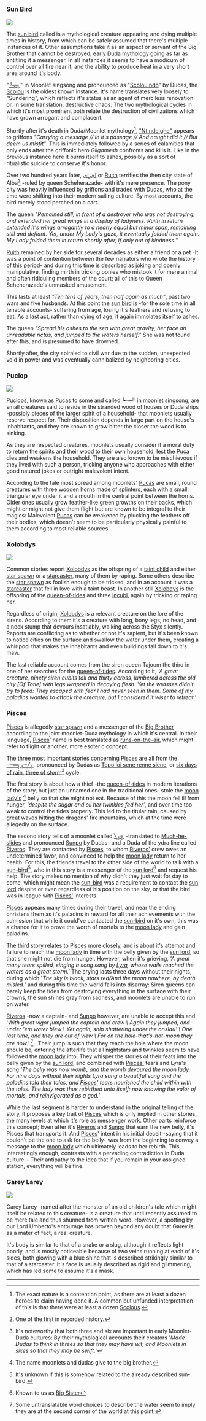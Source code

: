 

### Sun Bird
![](Images/Creatures/Phoenix.svg)

The <u>sun bird</u>,called is a mythological creature appearing and dying multiple times in history, from which can be safely assumed that there's multiple instances of it. Other assumptions take it as an aspect or servant of the Big Brother that cannot be destroyed, early Duda mythology going as far as entitling it a messenger. In all instances it seems to have a modicum of control over all fire near it, and the ability to produce heat in a very short area around it's body.

"<u>╙╤╕</u>" in Moonlet singsong and pronounced as "<u>Scolou ndo</u>" by Dudas, the <u>Scolou</u> is the oldest known instance. It's name translates very loosely to "Sundering", which reflects it's status as an agent of merciless renovation or, in some translation, destructive chaos. The two mythological cycles in which it's most prominent both relate the destruction of civilizations which have grown arrogant and complacent.

Shortly after it's death in Duda/Moonlet mythology[^SBDed], <u>"Nt nde ghe"</u> appears to griffons *"Carrying a message // In it's passage // And naught did it // But deem us misfit"*. This is immediately followed by a series of calamities that only ends after the griffonic hero *Gilgamesh* confronts and kills it. Like in the previous instance here it burns itself to ashes, possibly as a sort of ritualistic suicide to conserve it's honor.

Over two hundred years later, <u>اجرای</u> or <u>Ruith</u> terrifies the then city state of Alba[^Alba] -ruled by queen Scheherazade- with it's mere presence. The pony city was heavily influenced by griffons and traded with Dudas, who at the time were shifting into their modern sailing culture. By most accounts, the bird merely stood perched on a cart.

The queen *"Remained still, in front of a destroyer who was not destroying, and extended her great wings in a display of ladyness. Ruith in return extended it's wings arrogantly to a nearly equal but minor span, remaining still and defiant. Yet, under My Lady's gaze, it eventually folded them again. My Lady folded them in return shortly after, if only out of kindness."*

<u>Ruith</u> remained by her side for several decades as either a friend or a pet -It was a point of contention between the few narrators who wrote the history of this period- and during this time is described as joking and openly manipulative, finding mirth in tricking ponies who mistook it for mere animal and often ridiculing members of the court; all of this to Queen Scheherazade's unmasked amusement.

This lasts at least *"Ten tens of years, then half again as much"*, past two wars and five husbands. At this point the <u>sun bird</u> is -for the sole time in all tenable accounts- suffering from age, losing it's feathers and refusing to eat. As a last act, rather than dying of age, it again immolates itself to ashes.

The queen *"Spread his ashes to the sea with great gravity, her face an unreadable rictus, and jumped to the waters herself."* She was not found after this, and is presumed to have drowned.

Shortly after, the city spiraled to civil war due to the sudden, unexpected void in power and was eventually cannibalized by neighboring cities.

### Puclop
![](Images/Creatures/Puca.svg)

<u>Puclops</u>, known as <u>Pucas</u> to some and called <u>┕┈┉╝</u> in moonlet singsong, are small creatures said to reside in the stranded wood of houses or Duda ships -possibly pieces of the larger spirit of a household- that moonlets usually reserve respect for. Their disposition depends in large part on the house's inhabitants, and they are known to grow bitter the closer the wood is to sinking.

As they are respected creatures, moonlets usually consider it a moral duty to return the spirits and their wood to their own household, lest the <u>Puca</u> dies and weakens the household. They are also known to be mischievous if they lived with such a person, tricking anyone who approaches with either good natured jokes or outright malevolent intent.

According to the tale most spread among moonlets' <u>Pucas</u> are small, round creatures with three wooden horns made of splinters, each with a small, triangular eye under it and a mouth in the central point between the horns. Older ones usually grow feather-like green growths on their backs, which might or might not give them flight but are known to be integral to their magics: Malevolent <u>Pucas</u> can be weakened by plucking the feathers off their bodies, which doesn't seem to be particularly physically painful to them according to most reliable sources.


### Xolobdys
![](Images/Creatures/Xolobdys.svg) 

Common stories report <u>Xolobdys</u> as the offspring of a <u>taint child</u> and either <u>star spawn</u> or a <u>starcaster</u>, many of them by raping. Some others describe the <u>star spawn</u> as foolish enough to be tricked, and in an account it was a <u>starcaster</u> that fell in love with a taint beast. In another still <u>Xolobdys</u> is the offspring of the <u>queen-of-tides</u> and three <u>incubi</u>, again by tricking or raping her.

Regardless of origin, <u>Xolobdys</u> is a relevant creature on the lore of the sirens. According to them it's a creature with long, bony legs, no head, and a neck stump that devours insatiably, walking across the Styx silently. Reports are conflicting as to whether or not it's sapient, but it's been known to notice cities on the surface and swallow the water under them, creating a whirlpool that makes the inhabitants and even buildings fall down to it's maw.

The last reliable account comes from the siren queen Tajoom the third in one of her searches for the <u>queen-of-tides</u>. According to it, *'A great creature, ninety siren cubits tall and thirty across, lumbered across the old city [Of Totle] with legs wrapped in decaying flesh. Yet the wrasses didn't try to feed: They escaped with fear I had never seen in them. Some of my paladins wanted to attack the creature, but I considered it wiser to retreat.'*


### Pisces

<u>Pisces</u> is allegedly <u>star spawn</u> and a messenger of the <u>Big Brother</u> according to the joint moonlet-Duda mythology in which it's central. In their language, <u>Pisces</u>' name is best translated as <u>runs-on-the-air</u>, which might refer to flight or another, more esoteric concept.

The three most important stories concerning <u>Pisces</u> are all from the <u>┄┅═╕╷╼╱╮</u>, pronounced by Dudas as <u>Topo loi sene renne siene</u>, or <u>six days of rain, three of storm</u>[^numbers] cycle.

The first story is about how a thief -the <u>queen-of-tides</u> in modern iterations of the story, but just an unnamed one in the traditional ones- stole the <u>moon lady's</u> [^MoonLady] belly so that she might not eat. Because of this the moon fell ill from hunger, *'despite the sugar and oil her twinkles fed her'*, and over time too weak to control the tides properly. This led to the titular rain, caused by great waves hitting the dragons' fire mountains, which at the time were allegedly on the surface.

The second story tells of a moonlet called <u>╲╷╗</u> -translated to <u>Much-he-slides</u> and pronounced <u>Sunpo</u> by Dudas- and a Duda of the ydra line called <u>Riveros</u>. They are contacted by <u>Pisces</u>, to whom <u>Riveros'</u> crew owes an undetermined favor, and convinced to help the <u>moon lady</u> return to her health. For this, the friends travel to the other side of the world to talk with a <u>sun-bird</u>[^sun], who in this story is a messenger of the <u>sun lord</u>[^SunLord] and request his help. The story makes no mention of why didn't they just wait for day to come, which might mean the <u>sun-bird</u> was a requirement to contact the <u>sun lord</u> despite or even regardless of his position on the sky, or that the bird was in league with <u>Pisces'</u> interests.

<u>Pisces</u> appears many times during their travel, and near the ending christens them as it's paladins in reward for all their achievements with the admission that while it could've contacted the <u>sun-bird</u> on it's own, this was a chance for it to prove the worth of mortals to the <u>moon lady</u> and gain paladins.

The third story relates to <u>Pisces</u> more closely, and is about it's attempt and failure to reach the <u>moon lady</u> in time with the belly given by the <u>sun lord</u>, so that she might not die from hunger. However, when it's grieving, *'A great many tears spilled, singing a song sang by <u>Lyra</u>, whose wails reached the waters as a great storm.'* The crying lasts three days without their nights, during which '*The sky is black, stars red/And the moon nowhere, by death misled.*' and during this time the world falls into disarray: Siren queens can barely keep the tides from destroying everything in the surface with their crowns, the sun shines gray from sadness, and moonlets are unable to run on water.

<u>Riveros</u> -now a captain- and <u>Sunpo</u> however, are unable to accept this and '*With great vigor jumped the captain and crew \\ Again they jumped, and under 'em water blew \\ Yet again, ship shattering under the onslau' \\ One last time, and they are out of view \\ For on the hole-that's-not-moon they are now.*'.[^Jump] . Their jump is such that they reach the hole where the moon should be, entering the afterlife that all nightstars and twinkles seem to have followed the <u>moon lady</u> into. They whisper the stories of their feats into the belly given by the <u>sun lord</u>, and combined with <u>Pisces'</u> tears and Lyra's song *'The belly was now womb, and the womb devoured the moon lady. For nine days without their nights Lyra sang a beautiful song and the paladins told their tales, and <u>Pisces'</u> tears nourished the child within with the tales. The lady was thus rebirthed unto itself; now knowing the valor of mortals, and reinvigorated as a god.'*

While the last segment is harder to understand in the original telling of the story, it proposes a key trait of <u>Pisces</u> which is only implied in other stories, the many levels at which it's role as messenger work. Other parts reinforce this concept; Even after it's <u>Riveros</u> and <u>Sunpo</u> that earn the new belly, it's Pisces that transports it. And <u>Pisces</u>' intent in his initial deceit -saying that it couldn't be the one to ask for the belly- was from the beginning to convey a message to the <u>moon lady</u> which ultimately leads to her rebirth. This, interestingly enough, contrasts with a pervading contradiction in Duda culture-- Their antipathy to the idea that if you remain in your assigned station, everything will be fine.

### Garey Larey

![](Images/Creatures/Slug.svg)

Garey Larey -named after the monster of an old children's tale which might itself be related to this creature- is a creature that until recently assumed to be mere tale and thus shunned from written word. However, a spotting by our Lord Umberto's entourage has proven beyond any doubt that Garey is, as a mater of fact, a real creature.

It's body is similar to that of a snake or a slug, although it reflects light poorly, and is mostly noticeable because of two veins running at each of it's sides, both glowing with a blue shine that is described strikingly similar to that of a starcaster. It's face is usually described as rigid and glimmering, which has led some to assume it's a mask. 



------------
[^SBDed]: The exact nature is a contention point, as there are at least a dozen heroes to claim having done it. A common but unfunded interpretation of this is that there were at least a dozen <u>Scolous</u>.

[^Alba]: One of the first in recorded history.

[^Jump]: Some untranslatable word choices to describe the water seem to imply they are at the second corner of the world at this point.

[^sun]: It's unknown if this is somehow related to the already described sun-bird.

[^MoonLady]: The name moonlets and dudas give to the big brother.

[^numbers]: It's noteworthy that both three and six are important in early Moonlet-Duda cultures: By their mythological accounts their creators '*Made Dudas to think in threes so that they may have wit, and Moonlets in sixes so that they may be swift.*'

[^SunLord]: Known to us as <u>Big Sister</u>